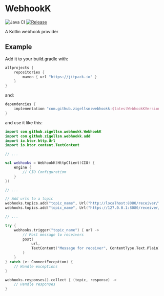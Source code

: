 # WebhookK

![Java CI](https://github.com/zigellsn/WebhookK/workflows/Java%20CI/badge.svg) 
[![Release](https://jitpack.io/v/zigellsn/WebhookK.svg)](https://jitpack.io/#zigellsn/WebhookK)

A Kotlin webhook provider

## Example

Add it to your build.gradle with:
```gradle
allprojects {
    repositories {
        maven { url "https://jitpack.io" }
    }
}
```
and:
```gradle
dependencies {
    implementation "com.github.zigellsn:webhookk:$latestWebhookKVersion"
}
```

and use it like this:
```Kotlin
import com.github.zigellsn.webhookk.WebhookK
import com.github.zigellsn.webhookk.add
import io.ktor.http.Url
import io.ktor.content.TextContent

// ...

val webhooks = WebhookK(HttpClient(CIO) {
    engine {
        // CIO Configuration
    }
})

// ...

// Add urls to a topic
webhooks.topics.add("topic_name", Url("http://localhost:8080/receiver/"))
webhooks.topics.add("topic_name", Url("https://127.0.0.1:8080/receiver/"))

// ...

try {
    webhooks.trigger("topic_name") { url ->
        // Post message to receivers
        post(
            url,
            TextContent("Message for receiver", ContentType.Text.Plain)
        )
    }
} catch (e: ConnectException) {
    // Handle exceptions
}    

webhooks.responses().collect { (topic, response) -> 
    // Handle responses
}
```